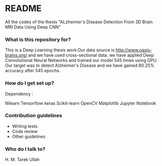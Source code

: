# README #

All the codes of the thesis "ALzheimer's Disease Detection From 3D Brain MRI Data Using Deep CNN"

### What is this repository for? ###

This is a Deep Learning thesis work.Our data source is http://www.oasis-brains.org/ and we have used cross-sectional data.
we have applied Deep Convolutional Neural Networks and trained our model 545 times using GPU. 
Our target was to detect Alzheimer's Disease and we have gained 80.25% accuracy after 545 epochs.

### How do I get set up? ###

Dependency :

Nilearn
Tensorflow
keras
Scikit-learn
OpenCV
Matplotlib
Jupyter Notebook

### Contribution guidelines ###

* Writing tests
* Code review
* Other guidelines

### Who do I talk to? ###
H. M. Tarek Ullah